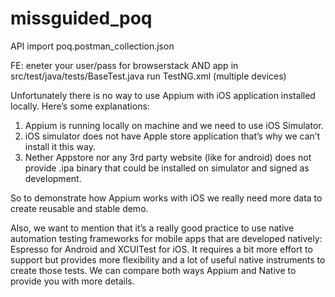 # missguided_poq
API import poq.postman_collection.json

FE:
eneter your user/pass for browserstack AND app <hash>
in src/test/java/tests/BaseTest.java
run TestNG.xml (multiple devices)

Unfortunately there is no way to use Appium with iOS application installed locally. Here’s some explanations:
1. Appium is running locally on machine and we need to use iOS Simulator.
2. iOS simulator does not have Apple store application that’s why we can’t install it this way.
3. Nether Appstore nor any 3rd party website (like for android) does not provide .ipa binary that could be installed on simulator and signed as development.

So to demonstrate how Appium works with iOS we really need more data to create reusable and stable demo.

Also, we want to mention that it’s a really good practice to use native automation testing frameworks for mobile apps that are developed natively: Espresso for Android and XCUITest for iOS. It requires a bit more effort to support but provides more flexibility and a lot of useful native instruments to create those tests.
We can compare both ways Appium and Native to provide you with more details.
